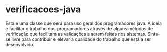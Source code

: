 # verificacoes-java
Esta é uma classe que será para uso geral dos programadores java. A ideia é facilitar o trabalho dos programadores através de alguns métodos de verificação que facilitam as validações a serem feitas nos sistemas.
Sinta-se livre para contribuir e elevar a qualidade do trabalho que está a ser desenvolvido.
